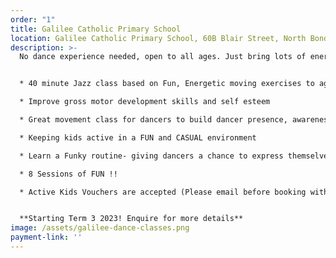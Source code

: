```yaml
---
order: "1"
title: Galilee Catholic Primary School
location: Galilee Catholic Primary School, 60B Blair Street, North Bondi, NSW 2026
description: >-
  No dance experience needed, open to all ages. Just bring lots of energy and happy faces.


  * 40 minute Jazz class based on Fun, Energetic moving exercises to age appropriate music

  * Improve gross motor development skills and self esteem

  * Great movement class for dancers to build dancer presence, awareness and confidence

  * Keeping kids active in a FUN and CASUAL environment

  * Learn a Funky routine- giving dancers a chance to express themselves

  * 8 Sessions of FUN !!

  * Active Kids Vouchers are accepted (Please email before booking with Voucher and Childs Name and DOB)


  **Starting Term 3 2023! Enquire for more details**
image: /assets/galilee-dance-classes.png
payment-link: ''
---
```

